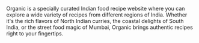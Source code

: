 
Organic is a specially curated Indian food recipe website where you can explore a wide variety of recipes from different regions of India. Whether it's the rich flavors of North Indian curries, the coastal delights of South India, or the street food magic of Mumbai, Organic brings authentic recipes right to your fingertips.



